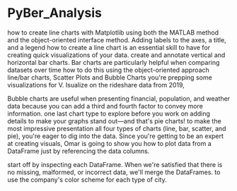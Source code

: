 # PyBer_Analysis

how to create line charts with Matplotlib using both the MATLAB method and the object-oriented interface method. 
Adding labels to the axes, a title, and a legend 
how to create a line chart is an essential skill to have for creating quick visualizations of your data.
create and annotate vertical and horizontal bar charts. Bar charts are particularly helpful when comparing datasets over time
how to do this using the object-oriented approach
line/bar charts, Scatter Plots and Bubble Charts
you're prepping some visualizations for V. Isualize on the rideshare data from 2019,

Bubble charts are useful when presenting financial, population, and weather data because you can add a third and fourth factor to convey more information.
one last chart type to explore before you work on adding details to make your graphs stand out—and that's pie charts!
to make the most impressive presentation
all four types of charts (line, bar, scatter, and pie), you're eager to dig into the data.
Since you're getting to be an expert at creating visuals, Omar is going to show you how to plot data from a DataFrame just by referencing the data columns.

start off by inspecting each DataFrame. When we're satisfied that there is no missing, malformed, or incorrect data, we'll merge the DataFrames.
to use the company's color scheme for each type of city.

